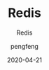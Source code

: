 ---
layout:     post
title:      Redis
subtitle:   Redis
date:       2020-04-21
author:     pengfeng
header-img: img/post-bg-map.jpg
catalog: true
tags:
    - java
    - redis
    - 缓存
---